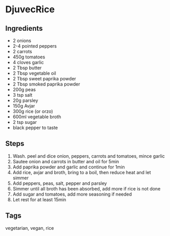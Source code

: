 # DjuvecRice

## Ingredients

* 2 onions
* 2-4 pointed peppers
* 2 carrots
* 450g tomatoes
* 4 cloves garlic
* 2 Tbsp butter
* 2 Tbsp vegetable oil
* 2 Tbsp sweet paprika powder
* 2 Tbsp smoked paprika powder 
* 200g peas
* 3 tsp salt
* 20g parsley
* 150g Avjar 
* 300g rice (or orzo)
* 600ml vegetable broth
* 2 tsp sugar
* black pepper to taste

## Steps

1. Wash. peel and dice onion, peppers, carrots and tomatoes, mince garlic
2. Sautee onion and carrots in butter and oil for 5min
3. Add paprika powder and garlic and continue for 1min
4. Add rice, avjar and broth, bring to a boil, then reduce heat and let simmer 
5. Add peppers, peas, salt, pepper and parsley
6. Simmer until all broth has been absorbed, add more if rice is not done 
7. Add sugar and tomatoes, add more seasoning if needed
8. Let rest for at least 15min

## Tags
vegetarian, vegan, rice
